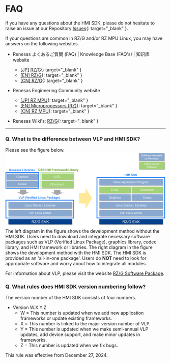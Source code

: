 # FAQ

If you have any questions about the HMI SDK, please do not hesitate to raise an issue at our Repository [Issues](https://github.com/renesas-rz/rzg_hmi_sdk/issues){: target="_blank" }.

If your questions are common in RZ/G and/or RZ MPU Linux, you may have answers on the following websites.

* Renesas よくあるご質問 (FAQ) | Knowledge Base (FAQ's) | 知识库 website
	- [[JP] RZ/G](https://ja-support.renesas.com/knowledgeBase/category/31247/subcategory/31249){: target="_blank" }
	- [[EN] RZ/G](https://en-support.renesas.com/knowledgeBase/category/31243/subcategory/31245){: target="_blank" }
	- [[CN] RZ/G](https://zh-support.renesas.com/knowledgeBase/category/31420/subcategory/31421){: target="_blank" }

* Renesas Engineering Community website
	- [[JP] RZ MPU](https://community.renesas.com/cafe_rene/forums-groups/mcu-mpu/rz/f/103__-_forum){: target="_blank" }
	- [[EN] Microprocessors (RZ)](https://community.renesas.com/rz/f/rz-forum){: target="_blank" }
	- [[CN] RZ MPU](https://community.renesas.com/zh/forums-groups/mcu-mpu/rz-mpu/f){: target="_blank" }

* Renesas Wiki's: [RZ/G](https://jira-gasg.renesas.eu/confluence/pages/viewpage.action?pageId=184060061){: target="_blank" }

---

### Q. What is the difference between VLP and HMI SDK?

Please see the figure below.
![](images/vlp-and-hmi-sdk.png)
The left diagram in the figure shows the development method without the HMI SDK. Users need to download and integrate necessary software packages such as VLP (Verified Linux Package), graphics library, codec library, and HMI framework or libraries.
The right diagram in the figure shows the development method with the HMI SDK. The HMI SDK is provided as an 'all-in-one package'. Users do **NOT** need to look for appropriate software and worry about how to integrate all modules.

For information about VLP, please visit the website [RZ/G Software Package](https://www.renesas.com/en/products/microcontrollers-microprocessors/rz-mpus/rzg-series/verified-linux-package).

### Q. What rules does HMI SDK version numbering follow?

The version number of the HMI SDK consists of four numbers.

* Version W.X.Y.Z
    * W = This number is updated when we add new application frameworks or update existing frameworks.
    * X = This number is linked to the major version number of VLP.
    * Y = This number is updated when we make semi-annual VLP updates, add device support, and make minor updates in frameworks. 
    * Z = This number is updated when we fix bugs.

This rule was effective from December 27, 2024.


